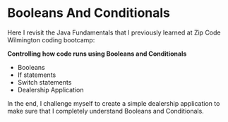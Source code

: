 # Booleans And Conditionals

Here I revisit the Java Fundamentals that I previously learned at Zip Code Wilmington coding bootcamp:  

<b>Controlling how code runs using Booleans and Conditionals</b>

- Booleans
- If statements
- Switch statements
- Dealership Application

In the end, I challenge myself to create a simple dealership application to make sure that I completely understand Booleans and Conditionals. 

